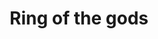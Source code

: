 ---
layout: item
title: Ring of the gods
item-id: 12601
datatable: true
id: 12601
name: "Ring of the gods"
members: true
lowalch: 20000
highalch: 30000
examine: "An ancient ring said to bring you closer to the Gods."
monsters:
  - id: 6611
    name: "Vet'ion"
    members: true
    combat_level: 454
    wiki_url: "https://oldschool.runescape.wiki/w/Vet'ion#Normal"
    drops:
      - quantity: "1"
        rarity: 0.001953125
    image: "https://oldschool.runescape.wiki/images/7/7f/Vet%27ion.png?4cb16"
  - id: 6612
    name: "Vet'ion Reborn"
    members: true
    combat_level: 454
    wiki_url: "https://oldschool.runescape.wiki/w/Vet'ion#Reborn"
    drops:
      - quantity: "1"
        rarity: 0.001953125
    image: "https://oldschool.runescape.wiki/images/7/7f/Vet%27ion.png?4cb16"
---